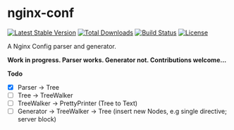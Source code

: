 nginx-conf
==========

[![Latest Stable Version](https://poser.pugx.org/jakoch/nginx-conf/version.png)](https://packagist.org/packages/jakoch/nginx-conf)
[![Total Downloads](https://poser.pugx.org/jakoch/nginx-conf/d/total.png)](https://packagist.org/packages/jakoch/nginx-conf)
[![Build Status](https://travis-ci.org/jakoch/nginx-conf.png)](https://travis-ci.org/jakoch/nginx-conf)
[![License](https://poser.pugx.org/jakoch/nginx-conf/license.png)](https://packagist.org/packages/jakoch/nginx-conf)

A Nginx Config parser and generator.

**Work in progress. Parser works. Generator not. Contributions welcome...**

**Todo**

- [x] Parser → Tree
- [ ] Tree → TreeWalker
- [ ] TreeWalker → PrettyPrinter (Tree to Text)
- [ ] Generator → TreeWalker -> Tree (insert new Nodes, e.g single directive; server block)
